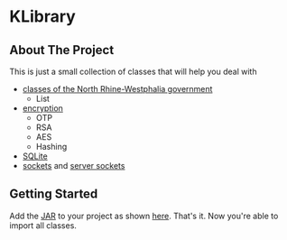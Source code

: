 # KLibrary

## About The Project

This is just a small collection of classes that will help you deal with <br> 
- [classes of the North Rhine-Westphalia government](src/main/java/KLibrary/utils/AbiturKlassenUtils/)
  - List
- [encryption](src/main/java/KLibrary/utils/EncryptionUtils.java)
  - OTP
  - RSA
  - AES
  - Hashing
- [SQLite](src/main/java/KLibrary/utils/SQLUtils.java)
- [sockets](src/main/java/KLibrary/utils/SocketWrapper.java) and [server sockets](src/main/java/KLibrary/utils/ServerSocketWrapper.java)

## Getting Started

Add the [JAR](out/artifacts/KLibrary_jar) to your project as shown [here](https://stackoverflow.com/questions/1051640/correct-way-to-add-external-jars-lib-jar-to-an-intellij-idea-project). That's it. Now you're able to import all classes.
